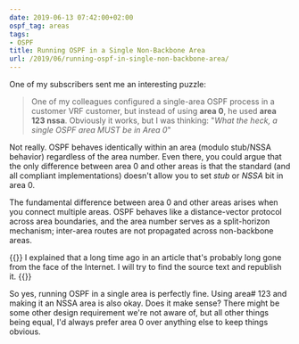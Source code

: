 ```yaml
---
date: 2019-06-13 07:42:00+02:00
ospf_tag: areas
tags:
- OSPF
title: Running OSPF in a Single Non-Backbone Area
url: /2019/06/running-ospf-in-single-non-backbone-area/
---
```

One of my subscribers sent me an interesting puzzle:

> One of my colleagues configured a single-area OSPF process in a customer VRF customer, but instead of using **area 0**, he used **area 123 nssa**. Obviously it works, but I was thinking: "*What the heck, a single OSPF area MUST be in Area 0*"

Not really. OSPF behaves identically within an area (modulo stub/NSSA behavior) regardless of the area number. Even there, you could argue that the only difference between area 0 and other areas is that the standard (and all compliant implementations) doesn't allow you to set *stub* or *NSSA* bit in area 0.
<!--more-->
The fundamental difference between area 0 and other areas arises when you connect multiple areas. OSPF behaves like a distance-vector protocol across area boundaries, and the area number serves as a split-horizon mechanism; inter-area routes are not propagated across non-backbone areas.

{{<note info>}}
I explained that a long time ago in an article that's probably long gone from the face of the Internet. I will try to find the source text and republish it.
{{</note>}}

So yes, running OSPF in a single area is perfectly fine. Using area# 123 and making it an NSSA area is also okay. Does it make sense? There might be some other design requirement we're not aware of, but all other things being equal, I'd always prefer area 0 over anything else to keep things obvious.
